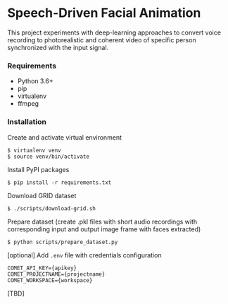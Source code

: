# Speech-Driven Facial Animation

This project experiments with deep-learning approaches to convert voice recording to photorealistic and coherent video of
specific person synchronized with the input signal.

### Requirements

- Python 3.6+
- pip
- virtualenv
- ffmpeg

### Installation

Create and activate virtual environment
```
$ virtualenv venv
$ source venv/bin/activate
```

Install PyPI packages
```
$ pip install -r requirements.txt
```

Download GRID dataset
```
$ ./scripts/download-grid.sh
```

Prepare dataset (create .pkl files with short audio recordings with corresponding input and output image frame with faces extracted)
```
$ python scripts/prepare_dataset.py
```

[optional] Add `.env` file with credentials configuration
```
COMET_API_KEY={apikey}
COMET_PROJECTNAME={projectname}
COMET_WORKSPACE={workspace}
```


[TBD]
